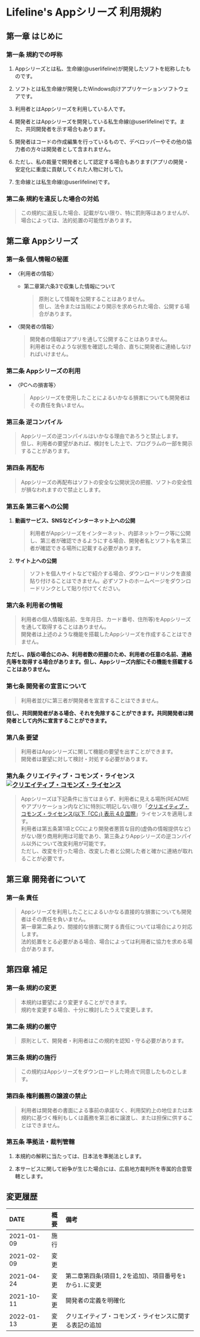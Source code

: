 # Lifeline's Appシリーズ 利用規約

## 第一章 はじめに

### 第一条 規約での呼称

1. Appシリーズとは私、生命線(@userlifeline)が開発したソフトを総称したものです。

1. ソフトとは私生命線が開発したWindows向けアプリケーションソフトウェアです。

1. 利用者とはAppシリーズを利用している人です。

1. 開発者とはAppシリーズを開発している私生命線(@userlifeline)です。また、共同開発者を示す場合もあります。

1. 開発者はコードの作成編集を行っているもので、デベロッパーやその他の協力者の方々は開発者として含まれません。

1. ただし、私の裁量で開発者として認定する場合もあります(アプリの開発・安定化に重度に貢献してくれた人物に対して)。

1. 生命線とは私生命線(@userlifeline)です。

### 第二条 規約を違反した場合の対処

> この規約に違反した場合、記載がない限り、特に罰則等はありませんが、場合によっては、法的処置の可能性があります。

## 第二章 Appシリーズ

### 第一条 個人情報の秘匿

- 〈利用者の情報〉
  - 第二章第六条3で収集した情報について
    > 原則として情報を公開することはありません。  
    但し、法令または当局により開示を求められた場合、公開する場合があります。

- 〈開発者の情報〉
    > 開発者の情報はアプリを通して公開することはありません。  
    利用者はそのような状態を確認した場合、直ちに開発者に連絡しなければいけません。

### 第二条 Appシリーズの利用

- 〈PCへの損害等〉
    > Appシリーズを使用したことによるいかなる損害についても開発者はその責任を負いません。

### 第三条 逆コンパイル

> Appシリーズの逆コンパイルはいかなる理由であろうと禁止します。  
 但し、利用者の要望があれば、検討をした上で、プログラムの一部を開示することがあります。

### 第四条 再配布

> Appシリーズの再配布はソフトの安全な公開状況の把握、ソフトの安全性が損なわれますので禁止とします。

### 第五条 第三者への公開

1. __動画サービス、SNSなどインターネット上への公開__
    > 利用者がAppシリーズをインターネット、内部ネットワーク等に公開し、第三者が確認できるようにする場合、開発者名とソフト名を第三者が確認できる場所に記載する必要があります。

2. __サイト上への公開__
    > ソフトを個人サイトなどで紹介する場合、ダウンロードリンクを直接貼り付けることはできません。必ずソフトのホームページをダウンロードリンクとして貼り付けてください。

### 第六条 利用者の情報

> 利用者の個人情報(名前、生年月日、カード番号、住所等)をAppシリーズを通して取得することはありません。  
> 開発者は上述のような機能を搭載したAppシリーズを作成することはできません。

**ただし、β版の場合にのみ、利用者数の把握のため、利用者の任意の名前、連絡先等を取得する場合があります。但し、Appシリーズ内部にその機能を搭載することはありません。**

### 第七条 開発者の宣言について

> 利用者並びに第三者が開発者を宣言することはできません。

**但し、共同開発者がある場合、それを免除することができます。共同開発者は開発者として内外に宣言することができます。**

### 第八条 要望

> 利用者はAppシリーズに関して機能の要望を出すことができます。  
> 開発者は要望に対して検討・対処する必要があります。

### 第九条 クリエイティブ・コモンズ・ライセンス&emsp;<a rel="license" href="http://creativecommons.org/licenses/by/4.0/"><img alt="クリエイティブ・コモンズ・ライセンス" style="border-width:0" src="https://i.creativecommons.org/l/by/4.0/88x31.png" /></a>  
> Appシリーズは下記条件に当てはまらず、利用者に見える場所(READMEやアプリケーション内など)に特別に明記しない限り「[クリエイティブ・コモンズ・ライセンス(以下「CC」) 表示 4.0 国際](http://creativecommons.org/licenses/by/4.0/)」ライセンスを適用します。  
> 利用者は第五条第1項とCCにより開発者悪質な目的(虚偽の情報提供など)がない限り商用利用は可能であり、第三条よりAppシリーズの逆コンパイル以外について改変利用が可能です。  
> ただし、改変を行った場合、改変した者と公開した者と確かに連絡が取れることが必要です。

## 第三章 開発者について

### 第一条 責任

> Appシリーズを利用したことによるいかなる直接的な損害についても開発者はその責任を負いません。  
> 第一章第二条より、間接的な損害に関する責任については場合により対応します。  
> 法的処置をとる必要がある場合、場合によっては利用者に協力を求める場合があります。

## 第四章 補足

### 第一条 規約の変更

> 本規約は要望により変更することができます。  
> 規約を変更する場合、十分に検討したうえで変更します。

### 第二条 規約の厳守

> 原則として、開発者・利用者はこの規約を認知・守る必要があります。

### 第三条 規約の施行

> この規約はAppシリーズをダウンロードした時点で同意したものとします。

### 第四条 権利義務の譲渡の禁止

> 利用者は開発者の書面による事前の承諾なく、利用契約上の地位または本規約に基づく権利もしくは義務を第三者に譲渡し、または担保に供することはできません。

### 第五条 準拠法・裁判管轄

1. 本規約の解釈に当たっては、日本法を準拠法とします。

2. 本サービスに関して紛争が生じた場合には、広島地方裁判所を専属的合意管轄とします。

## 変更履歴

|DATE|概要|備考|
|:--|:-:|:--|
|2021-01-09|施行||
|2021-02-09|変更||
|2021-04-24|変更|第二章第四条(項目1, 2を追加)、項目番号を``1``から``1.``に変更|
|2021-10-11|変更|開発者の定義を明確化|
|2022-01-13|変更|クリエイティブ・コモンズ・ライセンスに関する表記の追加|